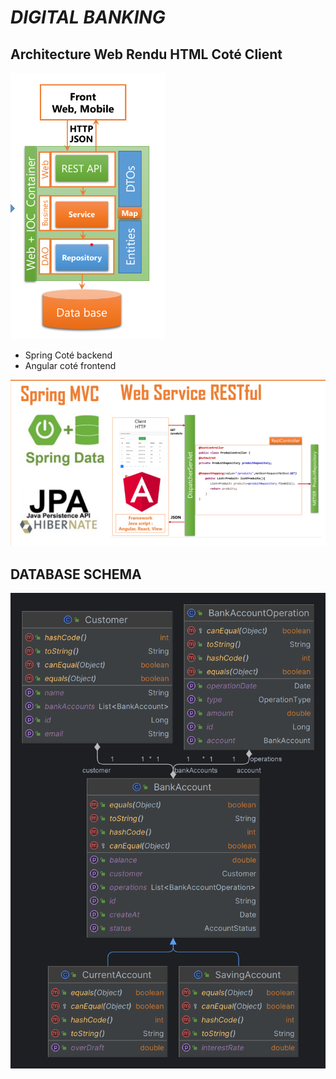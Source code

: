 
# **_DIGITAL BANKING_** 


## **Architecture Web Rendu HTML Coté Client**

![Screenshot 2023-05-21 165751.png](images%2FScreenshot%202023-05-21%20165751.png)

- Spring Coté backend
- Angular coté frontend

![Screenshot 2023-05-21 170049.png](images%2FScreenshot%202023-05-21%20170049.png)

## **DATABASE SCHEMA**

![UML_DATABASE_ARCH.png](images%2FUMLDATABASEARCH.png)

